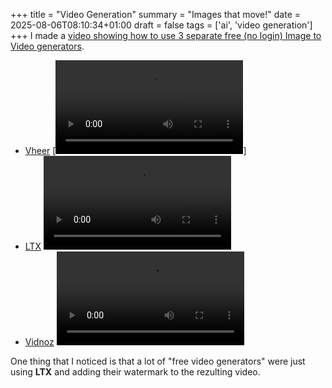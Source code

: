 +++
title = "Video Generation"
summary = "Images that move!"
date = 2025-08-06T08:10:34+01:00
draft = false
tags = ['ai', 'video generation']
+++
I made a [video showing how to use 3 separate free (no login) Image to Video generators](https://www.youtube.com/watch?v=7E8cTR_GsnE).

- [Vheer](www.vheer.com/app/image-to-video)
  [![Vheer](Vheer.mp4)]
- [LTX](www.vheer.com/app/image-to-video)
  ![Output](ltx.mp4)
- [Vidnoz](https://www.vidnoz.com/image-to-video-ai.html)
  ![(output)](vidnoz.mp4)

One thing that I noticed is that a lot of "free video generators" were just using **LTX** and adding their watermark to the rezulting video.
